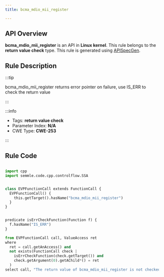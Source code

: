 ```yaml
---
title: bcma_mdio_mii_register

---
```



## API Overview
**bcma_mdio_mii_register** is an API in **Linux kernel**. This rule belongs to the **return value check** type. This rule is generated using [APISpecGen](../../tools/APISpecGen).
## Rule Description

:::tip

bcma_mdio_mii_register returns error pointer on failure, use IS_ERR to check the return value

:::

:::info

- Tags: **return value check**
- Parameter Index: **N/A**
- CWE Type: **CWE-253**

:::

## Rule Code
```python

import cpp
import semmle.code.cpp.controlflow.SSA


class EVPFunctionCall extends FunctionCall {
  EVPFunctionCall() {
    this.getTarget().hasName("bcma_mdio_mii_register")
  }
}


predicate isErrCheckFunction(Function f) {
  f.hasName("IS_ERR") 
}

from EVPFunctionCall call, ValueAccess ret
where
  ret = call.getAnAccess() and
  not exists(FunctionCall check |
    isErrCheckFunction(check.getTarget()) and
    check.getArgument(0).getAChild*() = ret
  )
select call, "The return value of bcma_mdio_mii_register is not checked with IS_ERR."
    
```